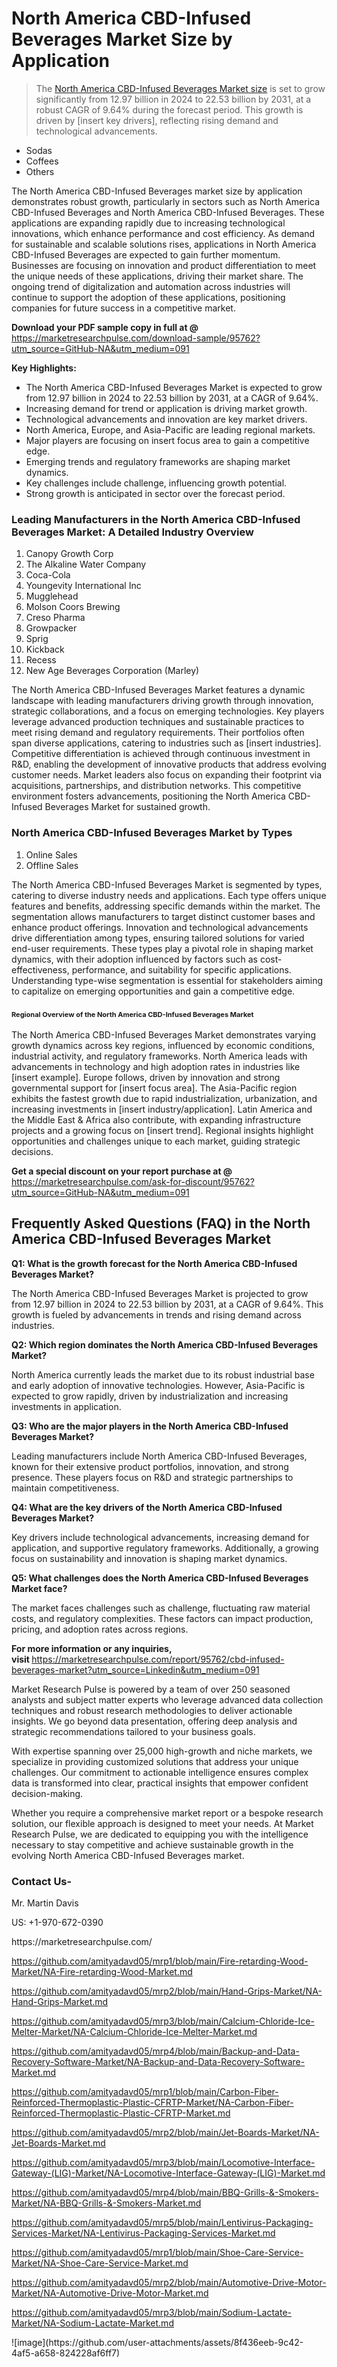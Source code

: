 <h1>North America CBD-Infused Beverages Market&nbsp;Size by Application</h1><blockquote><p>The <a href="https://marketresearchpulse.com/download-sample/95762?utm_source=GitHub-NA&amp;utm_medium=091">North America CBD-Infused Beverages Market size</a> is set to grow significantly from 12.97 billion in 2024 to 22.53 billion by 2031, at a robust CAGR of 9.64% during the forecast period. This growth is driven by [insert key drivers], reflecting rising demand and technological advancements.</p></blockquote><ul><li>Sodas<li> Coffees<li> Others</li></ul><p>The North America CBD-Infused Beverages market size by application demonstrates robust growth, particularly in sectors such as North America CBD-Infused Beverages and North America CBD-Infused Beverages. These applications are expanding rapidly due to increasing technological innovations, which enhance performance and cost efficiency. As demand for sustainable and scalable solutions rises, applications in North America CBD-Infused Beverages are expected to gain further momentum. Businesses are focusing on innovation and product differentiation to meet the unique needs of these applications, driving their market share. The ongoing trend of digitalization and automation across industries will continue to support the adoption of these applications, positioning companies for future success in a competitive market.</p><p><strong>Download your PDF sample copy in full at @ </strong><a href="https://marketresearchpulse.com/download-sample/95762?utm_source=GitHub-NA&amp;utm_medium=091">https://marketresearchpulse.com/download-sample/95762?utm_source=GitHub-NA&amp;utm_medium=091</a></p><p><strong>Key Highlights: </strong></p><ul><li>The North America CBD-Infused Beverages Market is expected to grow from 12.97 billion in 2024 to 22.53 billion by 2031, at a CAGR of 9.64%.</li><li>Increasing demand for trend or application is driving market growth.</li><li>Technological advancements and innovation are key market drivers.</li><li>North America, Europe, and Asia-Pacific are leading regional markets.</li><li>Major players are focusing on insert focus area to gain a competitive edge.</li><li>Emerging trends and regulatory frameworks are shaping market dynamics.</li><li>Key challenges include challenge, influencing growth potential.</li><li>Strong growth is anticipated in sector over the forecast period.</li></ul><h3>Leading Manufacturers in the North America CBD-Infused Beverages Market: A Detailed Industry Overview</h3><ol><li>Canopy Growth Corp</li><li>The Alkaline Water Company</li><li>Coca-Cola</li><li>Youngevity International Inc</li><li>Mugglehead</li><li>Molson Coors Brewing</li><li>Creso Pharma</li><li>Growpacker</li><li>Sprig</li><li>Kickback</li><li>Recess</li><li>New Age Beverages Corporation (Marley)</li></ol><div class="flex max-w-full flex-col flex-grow"><div class="min-h-8 text-message flex w-full flex-col items-end gap-2 whitespace-normal break-words [.text-message+&amp;]:mt-5" dir="auto" data-message-author-role="assistant" data-message-id="fd8432e4-4910-450d-b182-61b7bfb0a01f" data-message-model-slug="gpt-4o"><div class="flex w-full flex-col gap-1 empty:hidden first:pt-[3px]"><div class="markdown prose w-full break-words dark:prose-invert light"><p>The North America CBD-Infused Beverages Market features a dynamic landscape with leading manufacturers driving growth through innovation, strategic collaborations, and a focus on emerging technologies. Key players leverage advanced production techniques and sustainable practices to meet rising demand and regulatory requirements. Their portfolios often span diverse applications, catering to industries such as [insert industries]. Competitive differentiation is achieved through continuous investment in R&amp;D, enabling the development of innovative products that address evolving customer needs. Market leaders also focus on expanding their footprint via acquisitions, partnerships, and distribution networks. This competitive environment fosters advancements, positioning the North America CBD-Infused Beverages Market for sustained growth.</p></div></div></div></div><h3>North America CBD-Infused Beverages Market by Types</h3><ol><li>Online Sales<li> Offline Sales</li></ol><div class="flex max-w-full flex-col flex-grow"><div class="min-h-8 text-message flex w-full flex-col items-end gap-2 whitespace-normal break-words [.text-message+&amp;]:mt-5" dir="auto" data-message-author-role="assistant" data-message-id="084470be-0bb7-4664-bddf-5156b4f41249" data-message-model-slug="gpt-4o-mini"><div class="flex w-full flex-col gap-1 empty:hidden first:pt-[3px]"><div class="markdown prose w-full break-words dark:prose-invert light"><p>The North America CBD-Infused Beverages Market is segmented by types, catering to diverse industry needs and applications. Each type offers unique features and benefits, addressing specific demands within the market. The segmentation allows manufacturers to target distinct customer bases and enhance product offerings. Innovation and technological advancements drive differentiation among types, ensuring tailored solutions for varied end-user requirements. These types play a pivotal role in shaping market dynamics, with their adoption influenced by factors such as cost-effectiveness, performance, and suitability for specific applications. Understanding type-wise segmentation is essential for stakeholders aiming to capitalize on emerging opportunities and gain a competitive edge.</p></div></div></div></div><h3><span style="font-size: 11px;">Regional Overview of the North America CBD-Infused Beverages Market</span></h3><div class="flex max-w-full flex-col flex-grow"><div class="min-h-8 text-message flex w-full flex-col items-end gap-2 whitespace-normal break-words [.text-message+&amp;]:mt-5" dir="auto" data-message-author-role="assistant" data-message-id="e9038762-ce64-4e30-91c9-9bd413514231" data-message-model-slug="gpt-4o-mini"><div class="flex w-full flex-col gap-1 empty:hidden first:pt-[3px]"><div class="markdown prose w-full break-words dark:prose-invert light"><p>The North America CBD-Infused Beverages Market demonstrates varying growth dynamics across key regions, influenced by economic conditions, industrial activity, and regulatory frameworks. North America leads with advancements in technology and high adoption rates in industries like [insert example]. Europe follows, driven by innovation and strong governmental support for [insert focus area]. The Asia-Pacific region exhibits the fastest growth due to rapid industrialization, urbanization, and increasing investments in [insert industry/application]. Latin America and the Middle East &amp; Africa also contribute, with expanding infrastructure projects and a growing focus on [insert trend]. Regional insights highlight opportunities and challenges unique to each market, guiding strategic decisions.</p></div></div></div></div><p><strong>Get a special discount on your report purchase at @ </strong><a href="https://marketresearchpulse.com/ask-for-discount/95762?utm_source=GitHub-NA&amp;utm_medium=091">https://marketresearchpulse.com/ask-for-discount/95762?utm_source=GitHub-NA&amp;utm_medium=091</a></p><h2>Frequently Asked Questions (FAQ) in the North America CBD-Infused Beverages Market</h2><p><strong>Q1: What is the growth forecast for the North America CBD-Infused Beverages Market?</strong></p><p>The North America CBD-Infused Beverages Market is projected to grow from 12.97 billion in 2024 to 22.53 billion by 2031, at a CAGR of 9.64%. This growth is fueled by advancements in trends and rising demand across industries.</p><p><strong>Q2: Which region dominates the North America CBD-Infused Beverages Market?</strong></p><p>North America currently leads the market due to its robust industrial base and early adoption of innovative technologies. However, Asia-Pacific is expected to grow rapidly, driven by industrialization and increasing investments in application.</p><p><strong>Q3: Who are the major players in the North America CBD-Infused Beverages Market?</strong></p><p>Leading manufacturers include North America CBD-Infused Beverages, known for their extensive product portfolios, innovation, and strong presence. These players focus on R&amp;D and strategic partnerships to maintain competitiveness.</p><p><strong>Q4: What are the key drivers of the North America CBD-Infused Beverages Market?</strong></p><p>Key drivers include technological advancements, increasing demand for application, and supportive regulatory frameworks. Additionally, a growing focus on sustainability and innovation is shaping market dynamics.</p><p><strong>Q5: What challenges does the North America CBD-Infused Beverages Market face?</strong></p><p>The market faces challenges such as challenge, fluctuating raw material costs, and regulatory complexities. These factors can impact production, pricing, and adoption rates across regions.</p><p><strong>For more information or any inquiries, visit&nbsp;</strong><a href="https://marketresearchpulse.com/report/95762/cbd-infused-beverages-market?utm_source=Linkedin&utm_medium=091">https://marketresearchpulse.com/report/95762/cbd-infused-beverages-market?utm_source=Linkedin&utm_medium=091</a></p><p>Market Research Pulse is powered by a team of over 250 seasoned analysts and subject matter experts who leverage advanced data collection techniques and robust research methodologies to deliver actionable insights. We go beyond data presentation, offering deep analysis and strategic recommendations tailored to your business goals.</p><p>With expertise spanning over 25,000 high-growth and niche markets, we specialize in providing customized solutions that address your unique challenges. Our commitment to actionable intelligence ensures complex data is transformed into clear, practical insights that empower confident decision-making.</p><p>Whether you require a comprehensive market report or a bespoke research solution, our flexible approach is designed to meet your needs. At Market Research Pulse, we are dedicated to equipping you with the intelligence necessary to stay competitive and achieve sustainable growth in the evolving North America CBD-Infused Beverages market.</p><h3><strong>Contact Us-</strong></h3><p>Mr. Martin Davis</p><p>US: +1-970-672-0390</p><p>https://marketresearchpulse.com/</p><p><a href="https://github.com/amityadavd05/mrp1/blob/main/Fire-retarding-Wood-Market/NA-Fire-retarding-Wood-Market.md">https://github.com/amityadavd05/mrp1/blob/main/Fire-retarding-Wood-Market/NA-Fire-retarding-Wood-Market.md</a></p><p><a href="https://github.com/amityadavd05/mrp2/blob/main/Hand-Grips-Market/NA-Hand-Grips-Market.md">https://github.com/amityadavd05/mrp2/blob/main/Hand-Grips-Market/NA-Hand-Grips-Market.md</a></p><p><a href="https://github.com/amityadavd05/mrp3/blob/main/Calcium-Chloride-Ice-Melter-Market/NA-Calcium-Chloride-Ice-Melter-Market.md">https://github.com/amityadavd05/mrp3/blob/main/Calcium-Chloride-Ice-Melter-Market/NA-Calcium-Chloride-Ice-Melter-Market.md</a></p><p><a href="https://github.com/amityadavd05/mrp4/blob/main/Backup-and-Data-Recovery-Software-Market/NA-Backup-and-Data-Recovery-Software-Market.md">https://github.com/amityadavd05/mrp4/blob/main/Backup-and-Data-Recovery-Software-Market/NA-Backup-and-Data-Recovery-Software-Market.md</a></p><p><a href="https://github.com/amityadavd05/mrp1/blob/main/Carbon-Fiber-Reinforced-Thermoplastic-Plastic-CFRTP-Market/NA-Carbon-Fiber-Reinforced-Thermoplastic-Plastic-CFRTP-Market.md">https://github.com/amityadavd05/mrp1/blob/main/Carbon-Fiber-Reinforced-Thermoplastic-Plastic-CFRTP-Market/NA-Carbon-Fiber-Reinforced-Thermoplastic-Plastic-CFRTP-Market.md</a></p><p><a href="https://github.com/amityadavd05/mrp2/blob/main/Jet-Boards-Market/NA-Jet-Boards-Market.md">https://github.com/amityadavd05/mrp2/blob/main/Jet-Boards-Market/NA-Jet-Boards-Market.md</a></p><p><a href="https://github.com/amityadavd05/mrp3/blob/main/Locomotive-Interface-Gateway-(LIG)-Market/NA-Locomotive-Interface-Gateway-(LIG)-Market.md">https://github.com/amityadavd05/mrp3/blob/main/Locomotive-Interface-Gateway-(LIG)-Market/NA-Locomotive-Interface-Gateway-(LIG)-Market.md</a></p><p><a href="https://github.com/amityadavd05/mrp4/blob/main/BBQ-Grills-&-Smokers-Market/NA-BBQ-Grills-&-Smokers-Market.md">https://github.com/amityadavd05/mrp4/blob/main/BBQ-Grills-&-Smokers-Market/NA-BBQ-Grills-&-Smokers-Market.md</a></p><p><a href="https://github.com/amityadavd05/mrp5/blob/main/Lentivirus-Packaging-Services-Market/NA-Lentivirus-Packaging-Services-Market.md">https://github.com/amityadavd05/mrp5/blob/main/Lentivirus-Packaging-Services-Market/NA-Lentivirus-Packaging-Services-Market.md</a></p><p><a href="https://github.com/amityadavd05/mrp1/blob/main/Shoe-Care-Service-Market/NA-Shoe-Care-Service-Market.md">https://github.com/amityadavd05/mrp1/blob/main/Shoe-Care-Service-Market/NA-Shoe-Care-Service-Market.md</a></p><p><a href="https://github.com/amityadavd05/mrp2/blob/main/Automotive-Drive-Motor-Market/NA-Automotive-Drive-Motor-Market.md">https://github.com/amityadavd05/mrp2/blob/main/Automotive-Drive-Motor-Market/NA-Automotive-Drive-Motor-Market.md</a></p><p><a href="https://github.com/amityadavd05/mrp3/blob/main/Sodium-Lactate-Market/NA-Sodium-Lactate-Market.md">https://github.com/amityadavd05/mrp3/blob/main/Sodium-Lactate-Market/NA-Sodium-Lactate-Market.md</a></p>
![image](https://github.com/user-attachments/assets/8f436eeb-9c42-4af5-a658-824228af6ff7)

